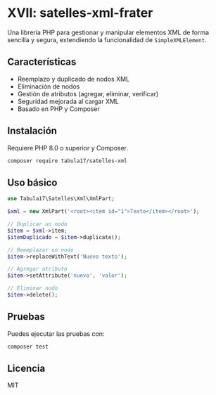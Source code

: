 # XVII: satelles-xml-frater

Una librería PHP para gestionar y manipular elementos XML de forma sencilla y segura, extendiendo la funcionalidad de `SimpleXMLElement`.

## Características

- Reemplazo y duplicado de nodos XML
- Eliminación de nodos
- Gestión de atributos (agregar, eliminar, verificar)
- Seguridad mejorada al cargar XML
- Basado en PHP y Composer

## Instalación

Requiere PHP 8.0 o superior y Composer.

```bash
composer require tabula17/satelles-xml
```

## Uso básico

```php
use Tabula17\Satelles\Xml\XmlPart;

$xml = new XmlPart('<root><item id="1">Texto</item></root>');

// Duplicar un nodo
$item = $xml->item;
$itemDuplicado = $item->duplicate();

// Reemplazar un nodo
$item->replaceWithText('Nuevo texto');

// Agregar atributo
$item->setAttribute('nuevo', 'valor');

// Eliminar nodo
$item->delete();
```

## Pruebas

Puedes ejecutar las pruebas con:

```bash
composer test
```

## Licencia

MIT
